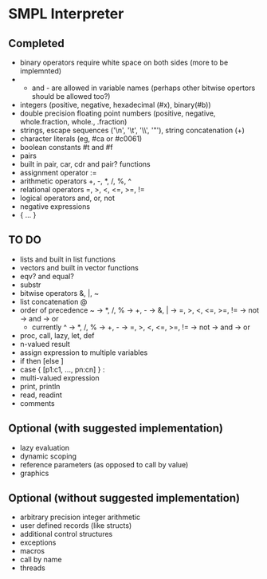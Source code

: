 SMPL Interpreter
================

Completed
---------

* binary operators require white space on both sides (more to be implemnted)
* + and - are allowed in variable names (perhaps other bitwise opertors should be allowed too?)
* integers (positive, negative, hexadecimal (#x), binary(#b))
* double precision floating point numbers (positive, negative, whole.fraction, whole., .fraction)
* strings, escape sequences ('\n', '\t', '\\\\', '\"'), string concatenation (+)
* character literals (eg, #ca or #c0061)
* boolean constants #t and #f
* pairs
* built in pair, car, cdr and pair? functions
* assignment operator :=
* arithmetic operators +, -, *, /, %, ^
* relational operators =, >, <, <=, >=, !=
* logical operators and, or, not
* negative expressions
* { ... }

TO DO
-----

* lists and built in list functions
* vectors and built in vector functions
* eqv? and equal?
* substr
* bitwise operators &, |, ~
* list concatenation @
* order of precedence ~ -> *, /, % -> +, - -> &, | -> =, >, <, <=, >=, != -> not -> and -> or
	* currently ^ -> *, /, % -> +, - -> =, >, <, <=, >=, != -> not -> and -> or
* proc, call, lazy, let, def
* n-valued result
* assign expression to multiple variables
* if <expr> then <expr> [else <expr>]
* case { [p1:c1, ..., pn:cn] } <expr> : <expr>
* multi-valued expression
* print, println
* read, readint
* comments

Optional (with suggested implementation)
----------------------------------------

* lazy evaluation
* dynamic scoping
* reference parameters (as opposed to call by value)
* graphics

Optional (without suggested implementation)
-------------------------------------------

* arbitrary precision integer arithmetic
* user defined records (like structs)
* additional control structures
* exceptions
* macros
* call by name
* threads


